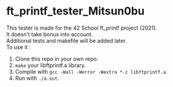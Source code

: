 # ft_printf_tester_Mitsun0bu
This tester is made for the 42 School ft_printf project (2021).  
It doesn't take bonus into account.  
Additional tests and makefile will be added later.  
To use it :  
1. Clone this repo in your own repo.  
2. `make` your libftprintf.a library.  
3. Compile with `gcc -Wall -Werror -Wextra *.c libftprintf.a`.  
4. Run with `./a.out`.

